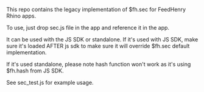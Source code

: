 This repo contains the legacy implementation of $fh.sec for FeedHenry Rhino apps.

To use, just drop sec.js file in the app and reference it in the app.

It can be used with the JS SDK or standalone. If it's used with JS SDK, make sure it's loaded AFTER js sdk to make sure it will override $fh.sec default implementation.

If it's used standalone, please note hash function won't work as it's using $fh.hash from JS SDK.

See sec_test.js for example usage.

